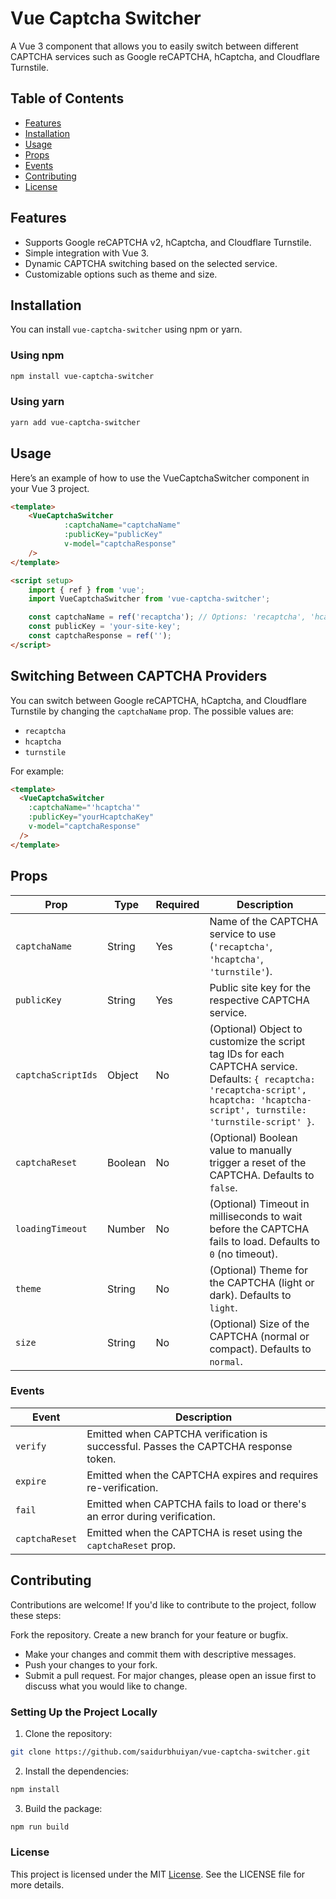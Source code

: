 # Vue Captcha Switcher

A Vue 3 component that allows you to easily switch between different CAPTCHA services such as Google reCAPTCHA, hCaptcha, and Cloudflare Turnstile.

## Table of Contents
- [Features](#features)
- [Installation](#installation)
- [Usage](#usage)
- [Props](#props)
- [Events](#events)
- [Contributing](#contributing)
- [License](#license)

## Features
- Supports Google reCAPTCHA v2, hCaptcha, and Cloudflare Turnstile.
- Simple integration with Vue 3.
- Dynamic CAPTCHA switching based on the selected service.
- Customizable options such as theme and size.

## Installation

You can install `vue-captcha-switcher` using npm or yarn.

### Using npm

```bash
npm install vue-captcha-switcher
```

### Using yarn

```bash
yarn add vue-captcha-switcher
```

## Usage
Here’s an example of how to use the VueCaptchaSwitcher component in your Vue 3 project.
```html
<template>
    <VueCaptchaSwitcher
            :captchaName="captchaName"
            :publicKey="publicKey"
            v-model="captchaResponse"
    />
</template>

<script setup>
    import { ref } from 'vue';
    import VueCaptchaSwitcher from 'vue-captcha-switcher';

    const captchaName = ref('recaptcha'); // Options: 'recaptcha', 'hcaptcha', 'turnstile'
    const publicKey = 'your-site-key';
    const captchaResponse = ref('');
</script>

```

## Switching Between CAPTCHA Providers
You can switch between Google reCAPTCHA, hCaptcha, and Cloudflare Turnstile by changing the `captchaName` prop. The possible values are:
- `recaptcha`
- `hcaptcha`
- `turnstile`

For example:
```html
<template>
  <VueCaptchaSwitcher
    :captchaName="'hcaptcha'"
    :publicKey="yourHcaptchaKey"
    v-model="captchaResponse"
  />
</template>
```
## Props
| Prop               | Type    | Required | Description                                                                                                                                                                            |
|--------------------|---------|----------|----------------------------------------------------------------------------------------------------------------------------------------------------------------------------------------|
| `captchaName`      | String  | Yes      | Name of the CAPTCHA service to use (`'recaptcha'`, `'hcaptcha'`, `'turnstile'`).                                                                                                       |
| `publicKey`        | String  | Yes      | Public site key for the respective CAPTCHA service.                                                                                                                                    |
| `captchaScriptIds` | Object  | No       | (Optional) Object to customize the script tag IDs for each CAPTCHA service. Defaults: `{ recaptcha: 'recaptcha-script', hcaptcha: 'hcaptcha-script', turnstile: 'turnstile-script' }`. |
| `captchaReset`     | Boolean | No       | (Optional) Boolean value to manually trigger a reset of the CAPTCHA. Defaults to `false`.                                                                                              |
| `loadingTimeout`   | Number  | No       | (Optional) Timeout in milliseconds to wait before the CAPTCHA fails to load. Defaults to `0` (no timeout).                                                                             |
| `theme`            | String  | No       | (Optional) Theme for the CAPTCHA (light or dark). Defaults to `light`.                                                                                                                 |
| `size`             | String  | No       | (Optional) Size of the CAPTCHA (normal or compact). Defaults to `normal`.                                                                                                              |
### Events
| Event          | Description                                                                         |
|----------------|-------------------------------------------------------------------------------------|
| `verify`       | Emitted when CAPTCHA verification is successful. Passes the CAPTCHA response token. |
| `expire`       | Emitted when the CAPTCHA expires and requires re-verification.                      |
| `fail`         | Emitted when CAPTCHA fails to load or there's an error during verification.         |
| `captchaReset` | Emitted when the CAPTCHA is reset using the `captchaReset` prop.                    |

## Contributing
Contributions are welcome! If you'd like to contribute to the project, follow these steps:

Fork the repository.
Create a new branch for your feature or bugfix.
- Make your changes and commit them with descriptive messages.
- Push your changes to your fork.
- Submit a pull request.
For major changes, please open an issue first to discuss what you would like to change.

### Setting Up the Project Locally
1. Clone the repository:
```bash
git clone https://github.com/saidurbhuiyan/vue-captcha-switcher.git
```
2. Install the dependencies:
```bash
npm install
```
3. Build the package:
```bash
npm run build
```
### License
This project is licensed under the MIT [License](https://github.com/saidurbhuiyan/vue-captcha-switcher?tab=MIT-1-ov-file). See the LICENSE file for more details.

